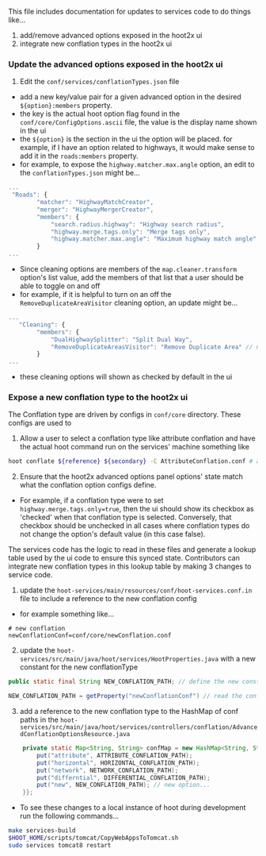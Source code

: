This file includes documentation for updates to services code to do things like...

1. add/remove advanced options exposed in the hoot2x ui
2. integrate new conflation types in the hoot2x ui

### Update the advanced options exposed in the hoot2x ui

1. Edit the `conf/services/conflationTypes.json` file

- add a new key/value pair for a given advanced option in the desired `${option}:members` property.
- the key is the actual hoot option flag found in the `conf/core/ConfigOptions.ascii` file, the value is the display name shown in the ui
- the `${option}` is the section in the ui the option will be placed. for example, if I have an option related to highways, it would make sense to add it in the `roads:members` property.
- for example, to expose the `highway.matcher.max.angle` option, an edit to the `conflationTypes.json` might be...

```javascript
...
 "Roads": {
        "matcher": "HighwayMatchCreator",
        "merger": "HighwayMergerCreator",
        "members": {
            "search.radius.highway": "Highway search radius",
            "highway.merge.tags.only": "Merge tags only",
            "highway.matcher.max.angle": "Maximum highway match angle" // new option...
        }
...
```

- Since cleaning options are members of the `map.cleaner.transform` option's list value, add the members of that list that a user should be able to toggle on and off
- for example, if it is helpful to turn on an off the `RemoveDuplicateAreaVisitor` cleaning option, an update might be...

```javascript
...
   "Cleaning": {
        "members": {
            "DualHighwaySplitter": "Split Dual Way",
            "RemoveDuplicateAreasVisitor": "Remove Duplicate Area" // new map cleaner...
        }
...
```

- these cleaning options will shown as checked by default in the ui

### Expose a new conflation type to the hoot2x ui

The Conflation type are driven by configs in `conf/core` directory. These configs are used to

1. Allow a user to select a conflation type like attribute conflation and have the actual hoot command run on the services' machine something like

```bash
hoot conflate ${reference} ${secondary} -C AttributeConflation.conf # any other command line arguments...
```

2. Ensure that the hoot2x advanced options panel options' state match what the conflation option configs define.

- For example, if a conflation type were to set `highway.merge.tags.only=true`, then the ui should show its checkbox as 'checked' when that conflation type is selected. Conversely, that checkbox should be unchecked in all cases where conflation types do not change the option's default value (in this case false).


The services code has the logic to read in these files and generate a lookup table used by the ui code to ensure this synced state. Contributors can integrate new conflation types in this lookup table by making 3 changes to service code.

1. update the `hoot-services/main/resources/conf/hoot-services.conf.in` file to include a reference to the new conflation config

- for example something like...

```
# new conflation
newConflationConf=conf/core/newConflation.conf
```

2. update the `hoot-services/src/main/java/hoot/services/HootProperties.java` with a new constant for the new conflationType

```java
public static final String NEW_CONFLATION_PATH; // define the new constant
```

```java
NEW_CONFLATION_PATH = getProperty("newConflationConf") // read the config into memory...
```

3. add a reference to the new conflation type to the HashMap of conf paths in the `hoot-services/src/main/java/hoot/services/controllers/conflation/AdvancedConflationOptionsResource.java`

```java
    private static Map<String, String> confMap = new HashMap<String, String>(){{
        put("attribute", ATTRIBUTE_CONFLATION_PATH);
        put("horizontal", HORIZONTAL_CONFLATION_PATH);
        put("network", NETWORK_CONFLATION_PATH);
        put("differntial", DIFFERENTIAL_CONFLATION_PATH);
        put("new", NEW_CONFLATION_PATH); // new option...
    }};
```


- To see these changes to a local instance of hoot during development run the following commands...

```bash
make services-build
$HOOT_HOME/scripts/tomcat/CopyWebAppsToTomcat.sh
sudo services tomcat8 restart
```
